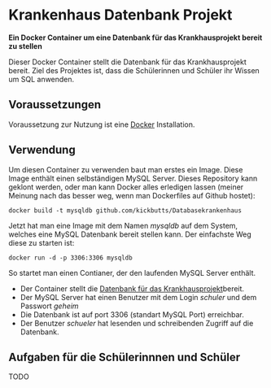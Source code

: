 # Krankenhaus Datenbank Projekt #

[docker]: https://dev.mysql.com/downloads/workbench/

__Ein Docker Container um eine Datenbank für das Krankhausprojekt bereit zu stellen__

Dieser Docker Container stellt die Datenbank für das Krankhausprojekt bereit.
Ziel des Projektes ist, dass die Schülerinnen und Schüler ihr Wissen um SQL anwenden.

## Voraussetzungen ##

Voraussetzung zur Nutzung ist eine [Docker](docker) Installation.

## Verwendung ##

Um diesen Container zu verwenden baut man erstes ein Image. Diese Image enthält einen selbständigen MySQL Server.
Dieses Repository kann geklont werden, oder man kann Docker alles erledigen lassen (meiner Meinung nach das besser weg, wenn man Dockerfiles auf Github hostet):

```Shell
docker build -t mysqldb github.com/kickbutts/Databasekrankenhaus
```

Jetzt hat man eine Image mit dem Namen *mysqldb* auf dem System, welches eine MySQL Datenbank bereit stellen kann.
Der einfachste Weg diese zu starten ist:

```Shell
docker run -d -p 3306:3306 mysqldb
```

So startet man einen Contianer, der den laufenden MySQL Server enthält.
- Der Container stellt die [Datenbank für das Krankhausprojekt](https://github.com/kickbutts/DatabaseKrankenhausProjekt/blob/master/DatenbankKrankenhaus.sql)bereit.
- Der MySQL Server hat einen Benutzer mit dem Login *schuler* und dem Passwort *geheim*
- Die Datenbank ist auf port 3306 (standart MySQL Port) erreichbar.
- Der Benutzer *schueler* hat lesenden und schreibenden Zugriff auf die Datenbank.

## Aufgaben für die Schülerinnnen und Schüler ##
TODO
